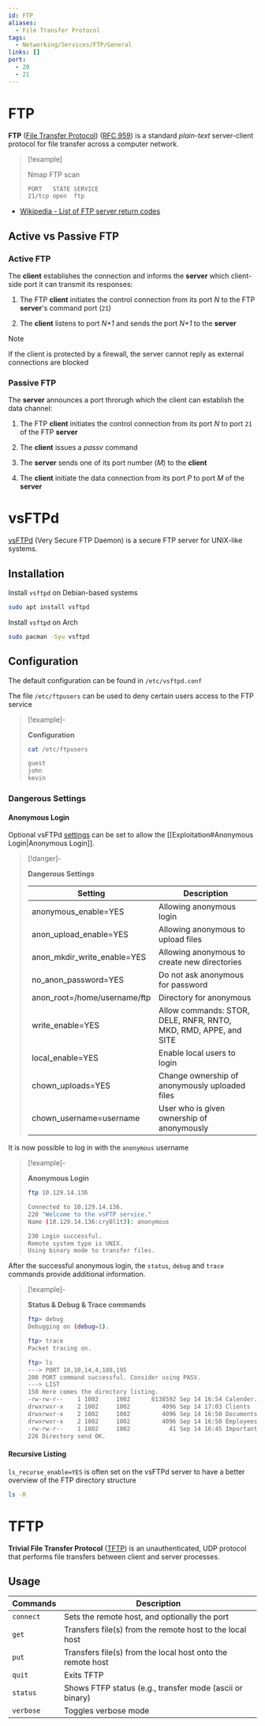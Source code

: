 ```yaml
---
id: FTP
aliases:
  - File Transfer Protocol
tags:
  - Networking/Services/FTP/General
links: []
port:
  - 20
  - 21
---
```


<!-- FTP {{{-->
# FTP

**FTP** ([File Transfer Protocol](https://en.wikipedia.org/wiki/File_Transfer_Protocol))
([RFC 959](https://datatracker.ietf.org/doc/html/rfc959)) is a standard
*plain-text* server-client protocol for file transfer across a computer network.

> [!example]
>
> Nmap FTP scan
>
>```sh
>PORT   STATE SERVICE
>21/tcp open  ftp
>```

- [Wikipedia - List of FTP server return codes](https://en.wikipedia.org/wiki/List_of_FTP_server_return_codes)

<!-- Active vs Passive FTP {{{-->
## Active vs Passive FTP

### Active FTP

The **client** establishes the connection and informs the **server** which
client-side port it can transmit its responses:

1. The FTP **client** initiates the control connection from its port
   *N* to the FTP **server**'s command port (`21`)

2. The **client** listens to port *N+1* and sends the port *N+1* to the
   **server**

> [!note]
> If the client is protected by a firewall, the server cannot reply as
> external connections are blocked

### Passive FTP

The **server** announces a port throrugh which the client can establish the data
channel:

1. The FTP **client** initiates the control connection from its port
   *N* to port `21` of the FTP **server**

2. The **client** issues a *passv* command

3. The **server** sends one of its port number (*M*) to the **client**

4. The **client** initiate the data connection from its port *P* to port *M*
   of the **server**
<!-- }}} -->
<!-- }}} -->

<!-- vsFTPd {{{-->
# vsFTPd

[vsFTPd](https://security.appspot.com/vsftpd.html) (Very Secure FTP Daemon) is a
secure FTP server for UNIX-like systems.

<!-- Installation {{{-->
## Installation

Install `vsftpd` on Debian-based systems

```sh
sudo apt install vsftpd
```

Install `vsftpd` on Arch

```sh
sudo pacman -Syu vsftpd
```
<!-- }}} -->

<!-- Configuration {{{-->
## Configuration

The default configuration can be found in `/etc/vsftpd.conf`

The file `/etc/ftpusers` can be used to deny certain users access to the FTP
service

> [!example]-
>
> **Configuration**
>
>```sh
>cat /etc/ftpusers
>```
>```sh
>guest
>john
>kevin
>```

### Dangerous Settings

#### Anonymous Login

Optional vsFTPd [settings](http://vsftpd.beasts.org/vsftpd_conf.html) can be set
to allow the [[Exploitation#Anonymous Login|Anonymous Login]].

> [!danger]-
>
> **Dangerous Settings**
>
>| Setting                      | Description                                                      |
>| ---------------------------- | ---------------------------------------------------------------- |
>| anonymous_enable=YES         | Allowing anonymous login                                         |
>| anon_upload_enable=YES       | Allowing anonymous to upload files                               |
>| anon_mkdir_write_enable=YES  | Allowing anonymous to create new directories                     |
>| no_anon_password=YES         | Do not ask anonymous for password                                |
>| anon_root=/home/username/ftp | Directory for anonymous                                          |
>| write_enable=YES             | Allow commands: STOR, DELE, RNFR, RNTO, MKD, RMD, APPE, and SITE |
>| local_enable=YES             | Enable local users to login                                      |
>| chown_uploads=YES            | Change ownership of anonymously uploaded files                   |
>| chown_username=username      | User who is given ownership of anonymously                       |

It is now possible to log in with the `anonymous` username

> [!example]-
>
> **Anonymous Login**
>
>```sh
>ftp 10.129.14.136
>```
>
>```sh
>Connected to 10.129.14.136.
>220 "Welcome to the vsFTP service."
>Name (10.129.14.136:cry0l1t3): anonymous
>
>230 Login successful.
>Remote system type is UNIX.
>Using binary mode to transfer files.
>```

After the successful anonymous login, the `status`, `debug` and `trace` commands
provide additional information.

> [!example]-
>
> **Status & Debug & Trace commands**
>
>```sh
>ftp> debug
>Debugging on (debug=1).
>
>ftp> trace
>Packet tracing on.
>
>ftp> ls
>---> PORT 10,10,14,4,188,195
>200 PORT command successful. Consider using PASV.
>---> LIST
>150 Here comes the directory listing.
>-rw-rw-r--    1 1002     1002      8138592 Sep 14 16:54 Calender.pptx
>drwxrwxr-x    2 1002     1002         4096 Sep 14 17:03 Clients
>drwxrwxr-x    2 1002     1002         4096 Sep 14 16:50 Documents
>drwxrwxr-x    2 1002     1002         4096 Sep 14 16:50 Employees
>-rw-rw-r--    1 1002     1002           41 Sep 14 16:45 Important Notes.txt
>226 Directory send OK.
>```

#### Recursive Listing

`ls_recurse_enable=YES` is often set on the vsFTPd server to have a better
overview of the FTP directory structure

```sh
ls -R
```
<!-- }}} -->

<!-- }}} -->

<!-- TFTP {{{-->
# TFTP

**Trivial File Transfer Protocol** ([TFTP](https://en.wikipedia.org/wiki/Trivial_File_Transfer_Protocol))
is an unauthenticated, UDP protocol that performs file transfers between client
and server processes.

## Usage

| Commands   | Description                                                |
| ---------- | ---------------------------------------------------------- |
| `connect`  | Sets the remote host, and optionally the port              |
| `get`      | Transfers file(s) from the remote host to the local host   |
| `put`      | Transfers file(s) from the local host onto the remote host |
| `quit`     | Exits TFTP                                                 |
| `status`   | Shows FTFP status (e.g., transfer mode (ascii or binary)   |
| `verbose`  | Toggles verbose mode                                       |
<!-- }}} -->
